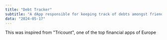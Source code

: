 ```yaml
---
title: "Debt Tracker"
subtitle: "A dApp responsible for keeping track of debts amongst friends"
data: "2024-05-17"
---
```


This was inspired from "Tricount", one of the top financial apps of Europe
